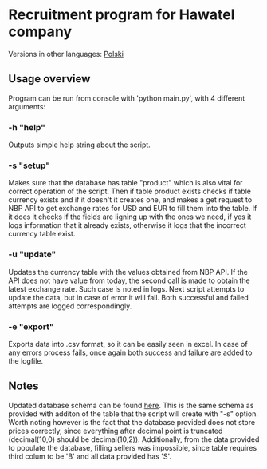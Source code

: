 # Recruitment program for Hawatel company
Versions in other languages:
<a href = https://github.com/MrResor/Hawatel_rekrutacja/blob/main/README.pl.md>Polski </a></br>

## Usage overview
Program can be run from console with 'python main.py', with 4 different arguments:</br>

### -h "help"
Outputs simple help string about the script.

### -s "setup"
Makes sure that the database has table "product" which is also vital for correct operation of the script. Then if table product exists checks if table currency exists and if it doesn't it creates one, and makes a get request to NBP API to get exchange rates for USD and EUR to fill them into the table. If it does it checks if the fields are ligning up with the ones we need, if yes it logs information that it already exists, otherwise it logs that the incorrect currency table exist.

### -u "update"
Updates the currency table with the values obtained from NBP API. If the  API does not have value from today, the second call is made to obtain the latest exchange rate. Such case is noted in logs. Next script attempts to update the data, but in case of error it will fail. Both successful and failed attempts are logged correspondingly.

### -e "export"
Exports data into .csv format, so it can be easily seen in excel. In case of any errors process fails, once again both success and failure are added to the logfile.

## Notes
Updated database schema can be found <a href = "https://github.com/MrResor/Hawatel_rekrutacja/blob/main/dbschema.txt">here</a>. This is the same schema as provided with additon of the table that the script will create with "-s" option. Worth noting however is the fact that the database provided does not store prices correctly, since everything after decimal point is truncated (decimal(10,0) should be decimal(10,2)). Additionally, from the data provided to populate the database, filling sellers was impossible, since table requires third colum to be 'B' and all data provided has 'S'.
